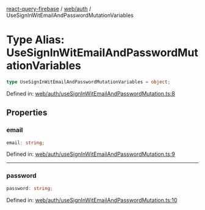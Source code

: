 [react-query-firebase](../../../modules.md) / [web/auth](../index.md) / UseSignInWitEmailAndPasswordMutationVariables

# Type Alias: UseSignInWitEmailAndPasswordMutationVariables

```ts
type UseSignInWitEmailAndPasswordMutationVariables = object;
```

Defined in: [web/auth/useSignInWitEmailAndPasswordMutation.ts:8](https://github.com/vpishuk/react-query-firebase/blob/09a15a5d938c4bdaa4fd86491bcf8ea41c16371f/web/auth/useSignInWitEmailAndPasswordMutation.ts#L8)

## Properties

### email

```ts
email: string;
```

Defined in: [web/auth/useSignInWitEmailAndPasswordMutation.ts:9](https://github.com/vpishuk/react-query-firebase/blob/09a15a5d938c4bdaa4fd86491bcf8ea41c16371f/web/auth/useSignInWitEmailAndPasswordMutation.ts#L9)

***

### password

```ts
password: string;
```

Defined in: [web/auth/useSignInWitEmailAndPasswordMutation.ts:10](https://github.com/vpishuk/react-query-firebase/blob/09a15a5d938c4bdaa4fd86491bcf8ea41c16371f/web/auth/useSignInWitEmailAndPasswordMutation.ts#L10)
